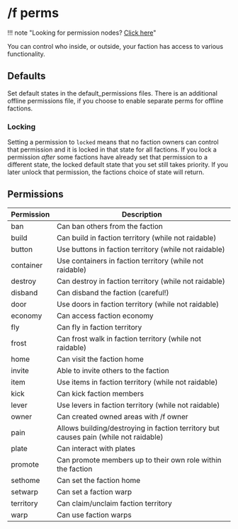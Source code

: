 # /f perms

!!! note "Looking for permission nodes? [Click here](permissionnodes.md)"

You can control who inside, or outside, your faction has access to various functionality.

## Defaults

Set default states in the default_permissions files. There is an additional offline permissions file, if you
choose to enable separate perms for offline factions.

### Locking

Setting a permission to `locked` means that no faction owners can control that permission and it is locked in that state
for all factions. If you lock a permission *after* some factions have already set that permission to a different state,
the locked default state that you set still takes priority. If you later unlock that permission, the factions choice of
state will return.

## Permissions

Permission | Description
--- | --- 
ban | Can ban others from the faction
build | Can build in faction territory (while not raidable)
button | Use buttons in faction territory (while not raidable)
container | Use containers in faction territory (while not raidable)
destroy | Can destroy in faction territory (while not raidable)
disband | Can disband the faction (careful!)
door | Use doors in faction territory (while not raidable)
economy | Can access faction economy
fly | Can fly in faction territory
frost | Can frost walk in faction territory (while not raidable)
home | Can visit the faction home
invite | Able to invite others to the faction
item | Use items in faction territory (while not raidable)
kick | Can kick faction members
lever | Use levers in faction territory (while not raidable)
owner | Can created owned areas with /f owner
pain | Allows building/destroying in faction territory but causes pain (while not raidable)
plate | Can interact with plates
promote | Can promote members up to their own role within the faction
sethome | Can set the faction home
setwarp | Can set a faction warp
territory | Can claim/unclaim faction territory
warp | Can use faction warps
